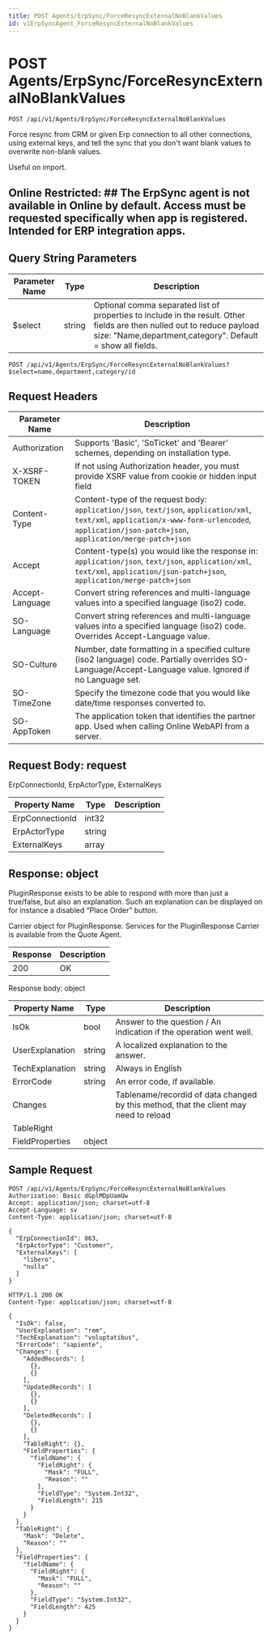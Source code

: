 ```yaml
---
title: POST Agents/ErpSync/ForceResyncExternalNoBlankValues
id: v1ErpSyncAgent_ForceResyncExternalNoBlankValues
---
```


# POST Agents/ErpSync/ForceResyncExternalNoBlankValues

```http
POST /api/v1/Agents/ErpSync/ForceResyncExternalNoBlankValues
```

Force resync from CRM or given Erp connection to all other connections, using external keys, and tell the sync that you don't want blank values to overwrite non-blank values.

Useful on import.


## Online Restricted: ## The ErpSync agent is not available in Online by default. Access must be requested specifically when app is registered. Intended for ERP integration apps.





## Query String Parameters

| Parameter Name | Type |  Description |
|----------------|------|--------------|
| $select | string |  Optional comma separated list of properties to include in the result. Other fields are then nulled out to reduce payload size: "Name,department,category". Default = show all fields. |

```http
POST /api/v1/Agents/ErpSync/ForceResyncExternalNoBlankValues?$select=name,department,category/id
```


## Request Headers

| Parameter Name | Description |
|----------------|-------------|
| Authorization  | Supports 'Basic', 'SoTicket' and 'Bearer' schemes, depending on installation type. |
| X-XSRF-TOKEN   | If not using Authorization header, you must provide XSRF value from cookie or hidden input field |
| Content-Type | Content-type of the request body: `application/json`, `text/json`, `application/xml`, `text/xml`, `application/x-www-form-urlencoded`, `application/json-patch+json`, `application/merge-patch+json` |
| Accept         | Content-type(s) you would like the response in: `application/json`, `text/json`, `application/xml`, `text/xml`, `application/json-patch+json`, `application/merge-patch+json` |
| Accept-Language | Convert string references and multi-language values into a specified language (iso2) code. |
| SO-Language | Convert string references and multi-language values into a specified language (iso2) code. Overrides Accept-Language value. |
| SO-Culture | Number, date formatting in a specified culture (iso2 language) code. Partially overrides SO-Language/Accept-Language value. Ignored if no Language set. |
| SO-TimeZone | Specify the timezone code that you would like date/time responses converted to. |
| SO-AppToken | The application token that identifies the partner app. Used when calling Online WebAPI from a server. |

## Request Body: request  

ErpConnectionId, ErpActorType, ExternalKeys 

| Property Name | Type |  Description |
|----------------|------|--------------|
| ErpConnectionId | int32 |  |
| ErpActorType | string |  |
| ExternalKeys | array |  |


## Response: object

PluginResponse exists to be able to respond with more than just a true/false, but also an explanation. Such an explanation can be displayed on for instance a disabled “Place Order” button.



Carrier object for PluginResponse.
Services for the PluginResponse Carrier is available from the <see cref="T:SuperOffice.CRM.Services.IQuoteAgent">Quote Agent</see>.

| Response | Description |
|----------------|-------------|
| 200 | OK |

Response body: object

| Property Name | Type |  Description |
|----------------|------|--------------|
| IsOk | bool | Answer to the question / An indication if the operation went well. |
| UserExplanation | string | A localized explanation to the answer. |
| TechExplanation | string | Always in English |
| ErrorCode | string | An error code, if available. |
| Changes |  | Tablename/recordid of data changed by this method, that the client may need to reload |
| TableRight |  |  |
| FieldProperties | object |  |

## Sample Request

```http!
POST /api/v1/Agents/ErpSync/ForceResyncExternalNoBlankValues
Authorization: Basic dGplMDpUamUw
Accept: application/json; charset=utf-8
Accept-Language: sv
Content-Type: application/json; charset=utf-8

{
  "ErpConnectionId": 863,
  "ErpActorType": "Customer",
  "ExternalKeys": [
    "libero",
    "nulla"
  ]
}
```

```http_
HTTP/1.1 200 OK
Content-Type: application/json; charset=utf-8

{
  "IsOk": false,
  "UserExplanation": "rem",
  "TechExplanation": "voluptatibus",
  "ErrorCode": "sapiente",
  "Changes": {
    "AddedRecords": [
      {},
      {}
    ],
    "UpdatedRecords": [
      {},
      {}
    ],
    "DeletedRecords": [
      {},
      {}
    ],
    "TableRight": {},
    "FieldProperties": {
      "fieldName": {
        "FieldRight": {
          "Mask": "FULL",
          "Reason": ""
        },
        "FieldType": "System.Int32",
        "FieldLength": 215
      }
    }
  },
  "TableRight": {
    "Mask": "Delete",
    "Reason": ""
  },
  "FieldProperties": {
    "fieldName": {
      "FieldRight": {
        "Mask": "FULL",
        "Reason": ""
      },
      "FieldType": "System.Int32",
      "FieldLength": 425
    }
  }
}
```